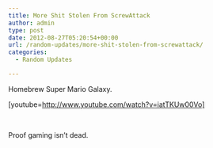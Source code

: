 ```yaml
---
title: More Shit Stolen From ScrewAttack
author: admin
type: post
date: 2012-08-27T05:20:54+00:00
url: /random-updates/more-shit-stolen-from-screwattack/
categories:
  - Random Updates

---
```

Homebrew Super Mario Galaxy.

[youtube=http://www.youtube.com/watch?v=iatTKUw00Vo]

&nbsp;

Proof gaming isn&#8217;t dead.